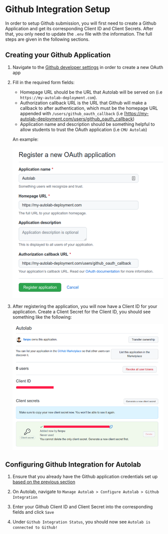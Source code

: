 # Github Integration Setup

In order to setup Github submission, you will first need to create a Github Application and get its corresponding Client ID and Client Secrets. After that, you only need to update the `.env` file with the information. The full steps are given in the following sections.

## Creating your Github Application

1. Navigate to the [Github developer settings](https://github.com/settings/developers) in order to create a new OAuth app

2. Fill in the required form fields:
    - Homepage URL should be the URL that Autolab will be served on (i.e `https://my-autolab-deployment.com`). 
    - Authorization callback URL is the URL that Github will make a callback to after authentication, which must be the homepage URL appended with `/users/github_oauth_callback` (i.e [https://my-autolab-deployment.com/users/github_oauth_callback)
    - Application name and description should be something helpful to allow students to trust the OAuth application (i.e `CMU Autolab`)

    An example:

    ![Github OAuth Setup](/images/github_oauth_setup.png)

3. After registering the application, you will now have a Client ID for your application. Create a Client Secret for the Client ID, you should see something like the following:

    ![Github OAuth Secrets](/images/github_oauth_secrets.png)


## Configuring Github Integration for Autolab
1. Ensure that you already have the Github application credentials set up [based on the previous section](#creating-your-github-application)

2. On Autolab, navigate to `Manage Autolab > Configure Autolab > Github Integration`

3. Enter your Github Client ID and Client Secret into the corresponding fields and click `Save`

4. Under `Github Integration Status`, you should now see `Autolab is connected to Github!`